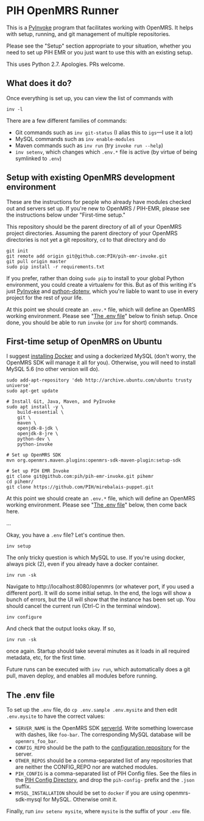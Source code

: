 # PIH OpenMRS Runner

This is a [PyInvoke](https://www.pyinvoke.org/) program that facilitates working
with OpenMRS. It helps with setup, running, and git management of multiple
repositories.

Please see the "Setup" section appropriate to your situation, whether
you need to set up PIH EMR or you just want to use this with an existing
setup.

This uses Python 2.7. Apologies. PRs welcome.

## What does it do?

Once everything is set up, you can view the list of commands with

```
inv -l
```

There are a few different families of commands:

- Git commands such as `inv git-status` (I alias this to `igs`—I use it a lot)
- MySQL commands such as `inv enable-modules`
- Maven commands such as `inv run` (try `invoke run --help`) 
- `inv setenv`, which changes which `.env.*` file is active (by virtue of being symlinked to `.env`)


## Setup with existing OpenMRS development environment

These are the instructions for people who already have modules checked out and
servers set up. If you're new to OpenMRS / PIH-EMR, please see the instructions
below under "First-time setup."

This repository should be the parent directory of all of your OpenMRS
project directories. Assuming the parent directory of your OpenMRS directories
is not yet a git repository, `cd` to that directory and do

```
git init
git remote add origin git@github.com:PIH/pih-emr-invoke.git
git pull origin master
sudo pip install -r requirements.txt
```

If you prefer, rather than doing `sudo pip` to install to your global Python
environment, you could create a virtualenv for this. But as of this writing
it's just [PyInvoke](https://www.pyinvoke.org/index.html) and
[python-dotenv](https://github.com/theskumar/python-dotenv), which you're liable
to want to use in every project for the rest of your life.

At this point we should create an `.env.*` file, which will define an OpenMRS
working environment. Please see "[The .env file](#the-env-file)" below to finish
setup. Once done, you should be able to run `invoke` (or `inv` for short) commands.

## First-time setup of OpenMRS on Ubuntu

I suggest [installing Docker](https://docs.docker.com/install/linux/docker-ce/ubuntu/)
and using a dockerized MySQL (don't worry, the OpenMRS SDK will manage it all
for you). Otherwise, you will need to install MySQL 5.6 (no other version will do).

```
sudo add-apt-repository 'deb http://archive.ubuntu.com/ubuntu trusty universe'
sudo apt-get update

# Install Git, Java, Maven, and PyInvoke
sudo apt install -y \
    build-essential \
    git \
    maven \
    openjdk-8-jdk \
    openjdk-8-jre \
    python-dev \
    python-invoke

# Set up OpenMRS SDK
mvn org.openmrs.maven.plugins:openmrs-sdk-maven-plugin:setup-sdk

# Set up PIH EMR Invoke
git clone git@github.com:pih/pih-emr-invoke.git pihemr
cd pihemr/
git clone https://github.com/PIH/mirebalais-puppet.git
```

At this point we should create an `.env.*` file, which will define an OpenMRS
working environment. Please see "[The .env file](#the-env-file)" below,
then come back here.

...

Okay, you have a `.env` file? Let's continue then.

```
inv setup
```

The only tricky question is which MySQL to use. If you're using docker, always
pick (2), even if you already have a docker container.

```
inv run -sk
```

Navigate to http://localhost:8080/openmrs (or whatever port, if you 
used a different port). It will do some initial setup. In the end, 
the logs will show a bunch of errors, but the UI will show that the 
instance has been set up.  You should cancel the current run (Ctrl-C 
in the terminal window).

```
inv configure
```
And check that the output looks okay. If so,
```
inv run -sk
```
once again. Startup should take several minutes as it loads in all 
required metadata, etc, for the first time.

Future runs can be executed with `inv run`, which automatically
does a git pull, maven deploy, and enables all modules before running.

## The .env file

To set up the `.env` file, do `cp .env.sample .env.mysite` and then edit
`.env.mysite` to have the correct values:

- `SERVER_NAME` is the OpenMRS SDK [serverId](https://wiki.openmrs.org/display/docs/OpenMRS+SDK+Step+By+Step+Tutorials). Write something lowercase with dashes, like `foo-bar`. The corresponding MySQL database will be `openmrs_foo_bar`.
- `CONFIG_REPO` should be the path to the [configuration repository](https://github.com/PIH/openmrs-config-pihemr/) for the server.
- `OTHER_REPOS` should be a comma-separated list of any repositories that are neither the CONFIG_REPO nor are watched modules.
- `PIH_CONFIG` is a comma-separated list of PIH Config files. See the files in the [PIH Config Directory](https://github.com/PIH/mirebalais-puppet/tree/master/mirebalais-modules/openmrs/files/config), and drop the `pih-config-` prefix and the `.json` suffix.
- `MYSQL_INSTALLATION` should be set to `docker` if you are using openmrs-sdk-mysql for MySQL. Otherwise omit it.

Finally, run `inv setenv mysite`, where `mysite` is the suffix of your `.env` file.


